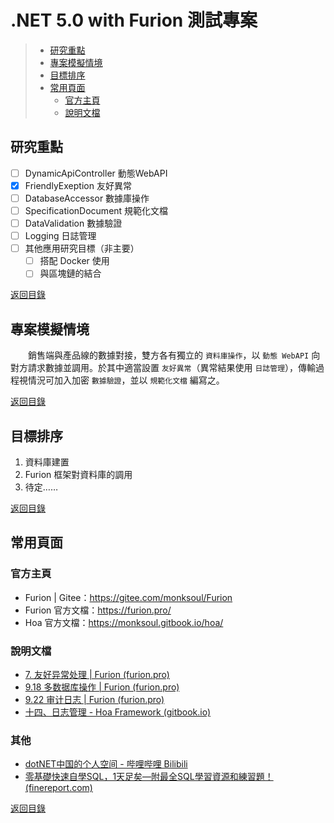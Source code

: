 # .NET 5.0 with Furion 測試專案

> * [研究重點](#研究重點)
> * [專案模擬情境](#專案模擬情境)
> * [目標排序](#目標排序)
> * [常用頁面](#常用頁面)
>   * [官方主頁](#官方主頁)
>   * [說明文檔](#說明文檔)

## 研究重點

- [ ] DynamicApiController 動態WebAPI
- [X] FriendlyExeption 友好異常
- [ ] DatabaseAccessor 數據庫操作
- [ ] SpecificationDocument 規範化文檔
- [ ] DataValidation 數據驗證
- [ ] Logging 日誌管理
- [ ] 其他應用研究目標（非主要）
  - [ ] 搭配 Docker 使用
  - [ ] 與區塊鏈的結合

[返回目錄](#net-50-with-furion-測試專案)

## 專案模擬情境

　　銷售端與產品線的數據對接，雙方各有獨立的 `資料庫操作`，以 `動態 WebAPI` 向對方請求數據並調用。於其中適當設置 `友好異常`（異常結果使用 `日誌管理`），傳輸過程視情況可加入加密 `數據驗證`，並以 `規範化文檔` 編寫之。

[返回目錄](#net-50-with-furion-測試專案)

## 目標排序

1. 資料庫建置
2. Furion 框架對資料庫的調用
3. 待定……

[返回目錄](#net-50-with-furion-測試專案)

## 常用頁面

### 官方主頁

* Furion | Gitee：https://gitee.com/monksoul/Furion
* Furion 官方文檔：https://furion.pro/
* Hoa 官方文檔：https://monksoul.gitbook.io/hoa/

### 說明文檔

* [7. 友好异常处理 | Furion (furion.pro)](https://furion.pro/docs/friendly-exception)
* [9.18 多数据库操作 | Furion (furion.pro)](https://furion.pro/docs/dbcontext-multi-database)
* [9.22 审计日志 | Furion (furion.pro)](https://furion.pro/docs/dbcontext-audit)
* [十四、日志管理 - Hoa Framework (gitbook.io)](https://monksoul.gitbook.io/hoa/rijiguanli)

### 其他

* [dotNET中国的个人空间 - 哔哩哔哩 Bilibili](https://space.bilibili.com/695987967?spm_id_from=333.788.b_765f7570696e666f.2)
* [零基礎快速自學SQL，1天足矣—附最全SQL學習資源和練習題！ (finereport.com)](https://www.finereport.com/tw/data-analysis/sql-3.html#SQLSQL)

[返回目錄](#net-50-with-furion-測試專案)
